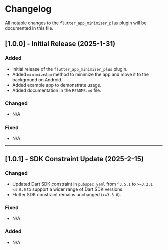 # Changelog

All notable changes to the `flutter_app_minimizer_plus` plugin will be documented in this file.

## [1.0.0] - Initial Release (2025-1-31)

### Added
- Initial release of the `flutter_app_minimizer_plus` plugin.
- Added `minimizeApp` method to minimize the app and move it to the background on Android.
- Added example app to demonstrate usage.
- Added documentation in the `README.md` file.

### Changed
- N/A

### Fixed
- N/A

---

## [1.0.1] - SDK Constraint Update (2025-2-15)

### Changed
- Updated Dart SDK constraint in `pubspec.yaml` from `^3.5.1` to `>=3.2.1 <4.0.0` to support a wider range of Dart SDK versions.
- Flutter SDK constraint remains unchanged (`>=3.3.0`).

### Fixed
- N/A

### Added
- N/A